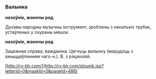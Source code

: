 ### Валынка
**назоўнік, жаночы род**

Духавы народны музычны інструмент, зроблены з некалькіх трубак, устаўленых у скураны мяшок.

**назоўнік, жаночы род**

Зацяжная справа; важданіна. Цягнуць валынку (марудзіць з ажыццяўленнем чаго-н.). В. з рэцэнзіяй.

<a rel="author">[http://rv-blr.com/](http://rv-blr.com/slounik.jsp?letterId=0&maskId=0&pageId=486)</a>
